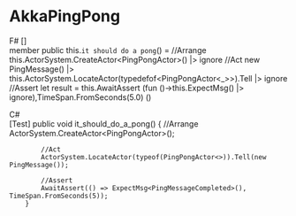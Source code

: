 # AkkaPingPong

F#
        [<Test>]     
        member public this.``it should do a pong``() =
        //Arrange
        this.ActorSystem.CreateActor<PingPongActor<BlackHoleActor>>()  |> ignore
        //Act
        new PingMessage() |> this.ActorSystem.LocateActor(typedefof<PingPongActor<_>>).Tell  |> ignore
        //Assert
        let result = this.AwaitAssert  (fun ()->this.ExpectMsg<PingMessageCompleted>() |> ignore),TimeSpan.FromSeconds(5.0) 
        ()
        
C#       
        [Test]
        public void it_should_do_a_pong()
        {
            //Arrange
            ActorSystem.CreateActor<PingPongActor<BlackHoleActor>>();

            //Act
            ActorSystem.LocateActor(typeof(PingPongActor<>)).Tell(new PingMessage());

            //Assert
            AwaitAssert(() => ExpectMsg<PingMessageCompleted>(), TimeSpan.FromSeconds(5));
        }
